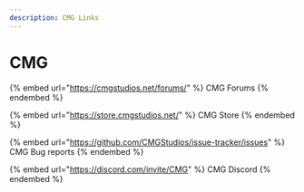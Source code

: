 ```yaml
---
description: CMG Links
---
```


# CMG

{% embed url="https://cmgstudios.net/forums/" %}
CMG Forums
{% endembed %}

{% embed url="https://store.cmgstudios.net/" %}
CMG Store
{% endembed %}

{% embed url="https://github.com/CMGStudios/issue-tracker/issues" %}
CMG Bug reports
{% endembed %}

{% embed url="https://discord.com/invite/CMG" %}
CMG Discord
{% endembed %}
